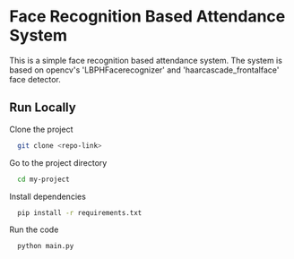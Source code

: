 # Face Recognition Based Attendance System

This is a simple face recognition based attendance system. The system is based on opencv's 'LBPHFacerecognizer' and 'haarcascade_frontalface' face detector.

## Run Locally

Clone the project

```bash
  git clone <repo-link>
```

Go to the project directory

```bash
  cd my-project
```

Install dependencies

```bash
  pip install -r requirements.txt
```

Run the code

```bash
  python main.py
```

